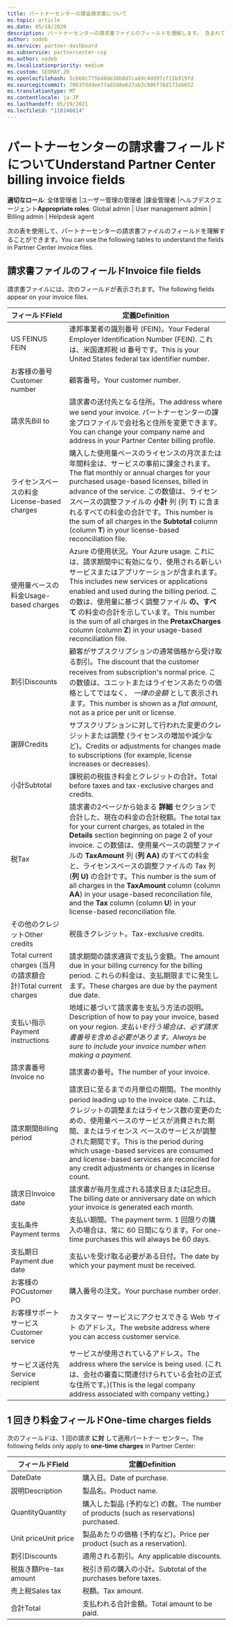 ```yaml
---
title: パートナーセンターの課金請求書について
ms.topic: article
ms.date: 05/18/2020
description: パートナーセンターの請求書ファイルのフィールドを理解します。 含まれているのは、すべての請求書フィールドと1回限りの料金フィールドのフィールドと定義です。
author: sodeb
ms.service: partner-dashboard
ms.subservice: partnercenter-csp
ms.author: sodeb
ms.localizationpriority: medium
ms.custom: SEOMAY.20
ms.openlocfilehash: 5cb60c775bd8de38b8d7ca69c4dd97cf11b919fd
ms.sourcegitcommit: 7063fdddee77ad2d8e627ab3c806f76d173ab652
ms.translationtype: MT
ms.contentlocale: ja-JP
ms.lasthandoff: 05/19/2021
ms.locfileid: "110146614"
---
```

# <a name="understand-partner-center-billing-invoice-fields"></a><span data-ttu-id="93328-104">パートナーセンターの請求書フィールドについて</span><span class="sxs-lookup"><span data-stu-id="93328-104">Understand Partner Center billing invoice fields</span></span>

<span data-ttu-id="93328-105">**適切なロール**: 全体管理者 |ユーザー管理の管理者 |課金管理者 |ヘルプデスクエージェント</span><span class="sxs-lookup"><span data-stu-id="93328-105">**Appropriate roles**: Global admin | User management admin | Billing admin | Helpdesk agent</span></span>

<span data-ttu-id="93328-106">次の表を使用して、パートナーセンターの請求書ファイルのフィールドを理解することができます。</span><span class="sxs-lookup"><span data-stu-id="93328-106">You can use the following tables to understand the fields in Partner Center invoice files.</span></span>

## <a name="invoice-file-fields"></a><span data-ttu-id="93328-107">請求書ファイルのフィールド</span><span class="sxs-lookup"><span data-stu-id="93328-107">Invoice file fields</span></span>

<span data-ttu-id="93328-108">請求書ファイルには、次のフィールドが表示されます。</span><span class="sxs-lookup"><span data-stu-id="93328-108">The following fields appear on your invoice files.</span></span>

| <span data-ttu-id="93328-109">フィールド</span><span class="sxs-lookup"><span data-stu-id="93328-109">Field</span></span> | <span data-ttu-id="93328-110">定義</span><span class="sxs-lookup"><span data-stu-id="93328-110">Definition</span></span> |
| ----- | ---------- |
| <span data-ttu-id="93328-111">US FEIN</span><span class="sxs-lookup"><span data-stu-id="93328-111">US FEIN</span></span> | <span data-ttu-id="93328-112">連邦事業者の識別番号 (FEIN)。</span><span class="sxs-lookup"><span data-stu-id="93328-112">Your Federal Employer Identification Number (FEIN).</span></span> <span data-ttu-id="93328-113">これは、米国連邦税 id 番号です。</span><span class="sxs-lookup"><span data-stu-id="93328-113">This is your United States federal tax identifier number.</span></span> |
| <span data-ttu-id="93328-114">お客様の番号</span><span class="sxs-lookup"><span data-stu-id="93328-114">Customer number</span></span> | <span data-ttu-id="93328-115">顧客番号。</span><span class="sxs-lookup"><span data-stu-id="93328-115">Your customer number.</span></span> |
| <span data-ttu-id="93328-116">請求先</span><span class="sxs-lookup"><span data-stu-id="93328-116">Bill to</span></span> | <span data-ttu-id="93328-117">請求書の送付先となる住所。</span><span class="sxs-lookup"><span data-stu-id="93328-117">The address where we send your invoice.</span></span> <span data-ttu-id="93328-118">パートナーセンターの課金プロファイルで会社名と住所を変更できます。</span><span class="sxs-lookup"><span data-stu-id="93328-118">You can change your company name and address in your Partner Center billing profile.</span></span> |
| <span data-ttu-id="93328-119">ライセンスベースの料金</span><span class="sxs-lookup"><span data-stu-id="93328-119">License-based charges</span></span> | <span data-ttu-id="93328-120">購入した使用量ベースのライセンスの月次または年間料金は、サービスの事前に課金されます。</span><span class="sxs-lookup"><span data-stu-id="93328-120">The flat monthly or annual charges for your purchased usage-based licenses, billed in advance of the service.</span></span> <span data-ttu-id="93328-121">この数値は、ライセンスベースの調整ファイルの **小計** 列 (列 **T**) に含まれるすべての料金の合計です。</span><span class="sxs-lookup"><span data-stu-id="93328-121">This number is the sum of all charges in the **Subtotal** column (column **T**) in your license-based reconciliation file.</span></span> |
| <span data-ttu-id="93328-122">使用量ベースの料金</span><span class="sxs-lookup"><span data-stu-id="93328-122">Usage-based charges</span></span> | <span data-ttu-id="93328-123">Azure の使用状況。</span><span class="sxs-lookup"><span data-stu-id="93328-123">Your Azure usage.</span></span> <span data-ttu-id="93328-124">これには、請求期間中に有効になり、使用される新しいサービスまたはアプリケーションが含まれます。</span><span class="sxs-lookup"><span data-stu-id="93328-124">This includes new services or applications enabled and used during the billing period.</span></span> <span data-ttu-id="93328-125">この数は、使用量に基づく調整ファイル **の、すべて** の料金の合計を示しています。</span><span class="sxs-lookup"><span data-stu-id="93328-125">This number is the sum of all charges in the **PretaxCharges** column (column **Z**) in your usage-based reconciliation file.</span></span> |
| <span data-ttu-id="93328-126">割引</span><span class="sxs-lookup"><span data-stu-id="93328-126">Discounts</span></span> | <span data-ttu-id="93328-127">顧客がサブスクリプションの通常価格から受け取る割引。</span><span class="sxs-lookup"><span data-stu-id="93328-127">The discount that the customer receives from subscription's normal price.</span></span> <span data-ttu-id="93328-128">この数値は、ユニットまたはライセンスあたりの価格としてではなく、 *一律の金額* として表示されます。</span><span class="sxs-lookup"><span data-stu-id="93328-128">This number is shown as a *flat amount*, not as a price per unit or license.</span></span> |
| <span data-ttu-id="93328-129">謝辞</span><span class="sxs-lookup"><span data-stu-id="93328-129">Credits</span></span> | <span data-ttu-id="93328-130">サブスクリプションに対して行われた変更のクレジットまたは調整 (ライセンスの増加や減少など)。</span><span class="sxs-lookup"><span data-stu-id="93328-130">Credits or adjustments for changes made to subscriptions (for example, license increases or decreases).</span></span> |
| <span data-ttu-id="93328-131">小計</span><span class="sxs-lookup"><span data-stu-id="93328-131">Subtotal</span></span> | <span data-ttu-id="93328-132">課税前の税抜き料金とクレジットの合計。</span><span class="sxs-lookup"><span data-stu-id="93328-132">Total before taxes and tax-exclusive charges and credits.</span></span> |
| <span data-ttu-id="93328-133">税</span><span class="sxs-lookup"><span data-stu-id="93328-133">Tax</span></span> | <span data-ttu-id="93328-134">請求書の2ページから始まる **詳細** セクションで合計した、現在の料金の合計税額。</span><span class="sxs-lookup"><span data-stu-id="93328-134">The total tax for your current charges, as totaled in the **Details** section beginning on page 2 of your invoice.</span></span> <span data-ttu-id="93328-135">この数値は、使用量ベースの調整ファイルの **TaxAmount** 列 (**列 AA)** のすべての料金と、ライセンスベースの調整ファイルの Tax 列 (**列 U)** の合計です。</span><span class="sxs-lookup"><span data-stu-id="93328-135">This number is the sum of all charges in the **TaxAmount** column (column **AA**) in your usage-based reconciliation file, and the **Tax** column (column **U**) in your license-based reconciliation file.</span></span> |
| <span data-ttu-id="93328-136">その他のクレジット</span><span class="sxs-lookup"><span data-stu-id="93328-136">Other credits</span></span> | <span data-ttu-id="93328-137">税抜きクレジット。</span><span class="sxs-lookup"><span data-stu-id="93328-137">Tax-exclusive credits.</span></span> |
| <span data-ttu-id="93328-138">Total current charges (当月の請求額合計)</span><span class="sxs-lookup"><span data-stu-id="93328-138">Total current charges</span></span> | <span data-ttu-id="93328-139">請求期間の請求通貨で支払う金額。</span><span class="sxs-lookup"><span data-stu-id="93328-139">The amount due in your billing currency for the billing period.</span></span> <span data-ttu-id="93328-140">これらの料金は、支払期限までに発生します。</span><span class="sxs-lookup"><span data-stu-id="93328-140">These charges are due by the payment due date.</span></span> |
| <span data-ttu-id="93328-141">支払い指示</span><span class="sxs-lookup"><span data-stu-id="93328-141">Payment instructions</span></span> | <span data-ttu-id="93328-142">地域に基づいて請求書を支払う方法の説明。</span><span class="sxs-lookup"><span data-stu-id="93328-142">Description of how to pay your invoice, based on your region.</span></span> <span data-ttu-id="93328-143">*支払いを行う場合は、必ず請求書番号を含める必要があります。*</span><span class="sxs-lookup"><span data-stu-id="93328-143">*Always be sure to include your invoice number when making a payment.*</span></span> |
| <span data-ttu-id="93328-144">請求書番号</span><span class="sxs-lookup"><span data-stu-id="93328-144">Invoice no</span></span> | <span data-ttu-id="93328-145">請求書の番号。</span><span class="sxs-lookup"><span data-stu-id="93328-145">The number of your invoice.</span></span> |
| <span data-ttu-id="93328-146">請求期間</span><span class="sxs-lookup"><span data-stu-id="93328-146">Billing period</span></span> | <span data-ttu-id="93328-147">請求日に至るまでの月単位の期間。</span><span class="sxs-lookup"><span data-stu-id="93328-147">The monthly period leading up to the invoice date.</span></span> <span data-ttu-id="93328-148">これは、クレジットの調整またはライセンス数の変更のための、使用量ベースのサービスが消費された期間、またはライセンス ベースのサービスが調整された期間です。</span><span class="sxs-lookup"><span data-stu-id="93328-148">This is the period during which usage-based services are consumed and license-based services are reconciled for any credit adjustments or changes in license count.</span></span> |
| <span data-ttu-id="93328-149">請求日</span><span class="sxs-lookup"><span data-stu-id="93328-149">Invoice date</span></span> | <span data-ttu-id="93328-150">請求書が毎月生成される請求日または記念日。</span><span class="sxs-lookup"><span data-stu-id="93328-150">The billing date or anniversary date on which your invoice is generated each month.</span></span> |
| <span data-ttu-id="93328-151">支払条件</span><span class="sxs-lookup"><span data-stu-id="93328-151">Payment terms</span></span> | <span data-ttu-id="93328-152">支払い期間。</span><span class="sxs-lookup"><span data-stu-id="93328-152">The payment term.</span></span> <span data-ttu-id="93328-153">1 回限りの購入の場合は、常に 60 日間になります。</span><span class="sxs-lookup"><span data-stu-id="93328-153">For one-time purchases this will always be 60 days.</span></span> |
| <span data-ttu-id="93328-154">支払期日</span><span class="sxs-lookup"><span data-stu-id="93328-154">Payment due date</span></span> | <span data-ttu-id="93328-155">支払いを受け取る必要がある日付。</span><span class="sxs-lookup"><span data-stu-id="93328-155">The date by which your payment must be received.</span></span> |
| <span data-ttu-id="93328-156">お客様の PO</span><span class="sxs-lookup"><span data-stu-id="93328-156">Customer PO</span></span> | <span data-ttu-id="93328-157">購入番号の注文。</span><span class="sxs-lookup"><span data-stu-id="93328-157">Your purchase number order.</span></span> |
| <span data-ttu-id="93328-158">お客様サポート サービス</span><span class="sxs-lookup"><span data-stu-id="93328-158">Customer service</span></span> | <span data-ttu-id="93328-159">カスタマー サービスにアクセスできる Web サイト のアドレス。</span><span class="sxs-lookup"><span data-stu-id="93328-159">The website address where you can access customer service.</span></span> |
| <span data-ttu-id="93328-160">サービス送付先</span><span class="sxs-lookup"><span data-stu-id="93328-160">Service recipient</span></span> | <span data-ttu-id="93328-161">サービスが使用されているアドレス。</span><span class="sxs-lookup"><span data-stu-id="93328-161">The address where the service is being used.</span></span> <span data-ttu-id="93328-162">(これは、会社の審査に関連付けられている会社の正式な住所です。)</span><span class="sxs-lookup"><span data-stu-id="93328-162">(This is the legal company address associated with company vetting.)</span></span> |

## <a name="one-time-charges-fields"></a><span data-ttu-id="93328-163">1 回きり料金フィールド</span><span class="sxs-lookup"><span data-stu-id="93328-163">One-time charges fields</span></span>

<span data-ttu-id="93328-164">次のフィールドは、1 回の請求 **に対** して適用パートナー センター。</span><span class="sxs-lookup"><span data-stu-id="93328-164">The following fields only apply to **one-time charges** in Partner Center:</span></span>

| <span data-ttu-id="93328-165">フィールド</span><span class="sxs-lookup"><span data-stu-id="93328-165">Field</span></span> | <span data-ttu-id="93328-166">定義</span><span class="sxs-lookup"><span data-stu-id="93328-166">Definition</span></span> |
| ----- | ---------- |
| <span data-ttu-id="93328-167">Date</span><span class="sxs-lookup"><span data-stu-id="93328-167">Date</span></span> | <span data-ttu-id="93328-168">購入日。</span><span class="sxs-lookup"><span data-stu-id="93328-168">Date of purchase.</span></span> |
| <span data-ttu-id="93328-169">説明</span><span class="sxs-lookup"><span data-stu-id="93328-169">Description</span></span> | <span data-ttu-id="93328-170">製品名。</span><span class="sxs-lookup"><span data-stu-id="93328-170">Product name.</span></span> |
| <span data-ttu-id="93328-171">Quantity</span><span class="sxs-lookup"><span data-stu-id="93328-171">Quantity</span></span> | <span data-ttu-id="93328-172">購入した製品 (予約など) の数。</span><span class="sxs-lookup"><span data-stu-id="93328-172">The number of products (such as reservations) purchased.</span></span> |
| <span data-ttu-id="93328-173">Unit price</span><span class="sxs-lookup"><span data-stu-id="93328-173">Unit price</span></span> | <span data-ttu-id="93328-174">製品あたりの価格 (予約など)。</span><span class="sxs-lookup"><span data-stu-id="93328-174">Price per product (such as a reservation).</span></span> |
| <span data-ttu-id="93328-175">割引</span><span class="sxs-lookup"><span data-stu-id="93328-175">Discounts</span></span> | <span data-ttu-id="93328-176">適用される割引。</span><span class="sxs-lookup"><span data-stu-id="93328-176">Any applicable discounts.</span></span> |
| <span data-ttu-id="93328-177">税抜き額</span><span class="sxs-lookup"><span data-stu-id="93328-177">Pre-tax amount</span></span> | <span data-ttu-id="93328-178">税引き前の購入の小計。</span><span class="sxs-lookup"><span data-stu-id="93328-178">Subtotal of the purchases before taxes.</span></span> |
| <span data-ttu-id="93328-179">売上税</span><span class="sxs-lookup"><span data-stu-id="93328-179">Sales tax</span></span> | <span data-ttu-id="93328-180">税額。</span><span class="sxs-lookup"><span data-stu-id="93328-180">Tax amount.</span></span> |
| <span data-ttu-id="93328-181">合計</span><span class="sxs-lookup"><span data-stu-id="93328-181">Total</span></span> | <span data-ttu-id="93328-182">支払われる合計金額。</span><span class="sxs-lookup"><span data-stu-id="93328-182">Total amount to be paid.</span></span> |
